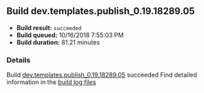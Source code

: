 ## Build dev.templates.publish_0.19.18289.05
- **Build result:** `succeeded`
- **Build queued:** 10/16/2018 7:55:03 PM
- **Build duration:** 81.21 minutes
### Details
Build [dev.templates.publish_0.19.18289.05](https://winappstudio.visualstudio.com/web/build.aspx?pcguid=a4ef43be-68ce-4195-a619-079b4d9834c2&builduri=vstfs%3a%2f%2f%2fBuild%2fBuild%2f26423) succeeded
Find detailed information in the [build log files](https://uwpctdiags.blob.core.windows.net/buildlogs/dev.templates.publish_0.19.18289.05_logs.zip)
